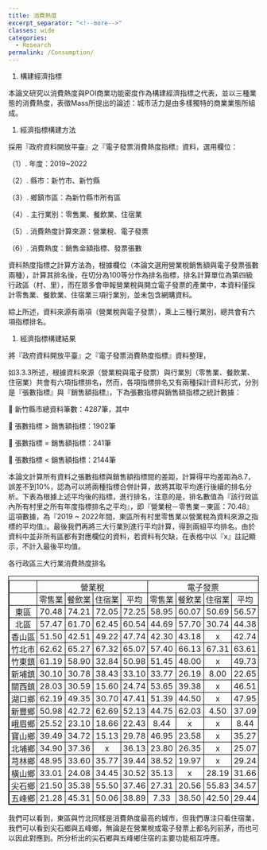 ```yaml
---
title: 消費熱度
excerpt_separator: "<!--more-->"
classes: wide
categories:
  - Research
permalink: /Consumption/
---
```


<style>
table, th, td {
  border: 1px solid black;
  border-collapse: collapse;
  text-align: center;
  vertical-align: middle;
  padding: 0px;
}
td > p {
  display: contents;
  vertical-align: middle;
  text-align: center;
}
tbody {
  width: 100%;
  display: table;
}
</style>
<ol><li><a id="_Ref118384266"></a><a id="_Toc119100695"></a>構建經濟指標 	</li></ol><p>本論文研究以消費熱度與POI商業功能密度作為構建經濟指標之代表，並以三種業態的消費熱度，表徵Mass所提出的論述：城市活力是由多樣獨特的商業業態所組成。</p><ol><li>經濟指標構建方法</li></ol><p>採用『政府資料開放平臺』之『電子發票消費熱度指標』資料，選用欄位：</p><p>（1）.	年度：2019~2022 </p><p>（2）.	縣市：新竹市、新竹縣</p><p>（3）.	鄉鎮市區：為新竹縣市所有區</p><p>（4）.	主行業別：零售業、餐飲業、住宿業</p><p>（5）.	消費熱度計算來源：營業稅、電子發票</p><p>（6）.	消費熱度：銷售金額指標、發票張數</p><p>資料熱度指標之計算方法為，根據欄位（本論文選用營業稅銷售額與電子發票張數兩種），計算其排名後，在切分為100等分作為排名指標，排名計算單位為第四級行政區（村、里），而在眾多會申報營業稅與開立電子發票的產業中，本資料僅採計零售業、餐飲業、住宿業三項行業別，並未包含網購資料。</p><p>綜上所述，資料來源有兩項（營業稅與電子發票），乘上三種行業別，總共會有六項指標排名。<br /></p><ol><li><a id="_Toc119100662"></a>經濟指標構建結果</li></ol><p>將『政府資料開放平臺』之『電子發票消費熱度指標』資料整理，</p><p>如3.3.3所述，根據資料來源（營業稅與電子發票）與行業別（零售業、餐飲業、住宿業）共會有六項指標排名，然而，各項指標排名又有兩種採計資料形式，分別是『張數指標』與『銷售額指標』，下為張數指標與銷售額指標之統計數據：</p><p>	新竹縣市總資料筆數：4287筆，其中</p><p>	張數指標 &gt; 銷售額指標：1902筆</p><p>	張數指標 = 銷售額指標：241筆</p><p>	張數指標 &lt; 銷售額指標：2144筆</p><p>本論文計算所有資料之張數指標與銷售額指標間的差距，計算得平均差距為8.7，誤差不到10%，認為可以將兩種指標合併計算，故將其取平均進行後續的排名分析。下表為根據上述平均後的指標，進行排名，注意的是，排名數值為『該行政區內所有村里之所有年度指標排名之平均』，即『營業稅－零售業－東區：70.48』這項數據，為『2019 ~ 2022年間，東區所有村里零售業以營業稅為資料來源之指標的平均值』。最後我們再將三大行業別進行平均計算，得到兩組平均排名。由於資料中並非所有區都有對應欄位的資料，若資料有欠缺，在表格中以『x』註記顯示，不計入最後平均值。</p><p>各行政區三大行業消費熱度排名</p><table><tr><td></td><td colspan="4"><p>營業稅</p></td><td colspan="4"><p>電子發票</p></td></tr><tr><td></td><td><p>零售業</p></td><td><p>餐飲業</p></td><td><p>住宿業</p></td><td><p>平均</p></td><td><p>零售業</p></td><td><p>餐飲業</p></td><td><p>住宿業</p></td><td><p>平均</p></td></tr><tr><td><p>東區</p></td><td><p>70.48</p></td><td><p>74.21</p></td><td><p>72.05</p></td><td><p>72.25</p></td><td><p>58.95</p></td><td><p>60.07</p></td><td><p>50.69</p></td><td><p>56.57</p></td></tr><tr><td><p>北區</p></td><td><p>57.47</p></td><td><p>61.70</p></td><td><p>62.45</p></td><td><p>60.54</p></td><td><p>44.69</p></td><td><p>57.70</p></td><td><p>30.74</p></td><td><p>44.38</p></td></tr><tr><td><p>香山區</p></td><td><p>51.50</p></td><td><p>42.51</p></td><td><p>49.22</p></td><td><p>47.74</p></td><td><p>42.30</p></td><td><p>43.18</p></td><td><p>x</p></td><td><p>42.74</p></td></tr><tr><td><p>竹北市</p></td><td><p>62.62</p></td><td><p>65.27</p></td><td><p>67.32</p></td><td><p>65.07</p></td><td><p>57.40</p></td><td><p>66.13</p></td><td><p>67.31</p></td><td><p>63.61</p></td></tr><tr><td><p>竹東鎮</p></td><td><p>61.19</p></td><td><p>58.90</p></td><td><p>32.84</p></td><td><p>50.98</p></td><td><p>51.45</p></td><td><p>48.00</p></td><td><p>x</p></td><td><p>49.73</p></td></tr><tr><td><p>新埔鎮</p></td><td><p>30.10</p></td><td><p>30.78</p></td><td><p>38.43</p></td><td><p>33.10</p></td><td><p>33.77</p></td><td><p>26.19</p></td><td><p>8.00</p></td><td><p>22.65</p></td></tr><tr><td><p>關西鎮</p></td><td><p>28.03</p></td><td><p>30.59</p></td><td><p>15.60</p></td><td><p>24.74</p></td><td><p>53.65</p></td><td><p>39.38</p></td><td><p>x</p></td><td><p>46.51</p></td></tr><tr><td><p>湖口鄉</p></td><td><p>62.19</p></td><td><p>49.35</p></td><td><p>30.70</p></td><td><p>47.41</p></td><td><p>51.39</p></td><td><p>44.50</p></td><td><p>x</p></td><td><p>47.95</p></td></tr><tr><td><p>新豐鄉</p></td><td><p>50.98</p></td><td><p>42.72</p></td><td><p>62.69</p></td><td><p>52.13</p></td><td><p>44.75</p></td><td><p>62.03</p></td><td><p>4.50</p></td><td><p>37.09</p></td></tr><tr><td><p>峨眉鄉</p></td><td><p>25.52</p></td><td><p>23.10</p></td><td><p>18.66</p></td><td><p>22.43</p></td><td><p>8.44</p></td><td><p>x</p></td><td><p>x</p></td><td><p>8.44</p></td></tr><tr><td><p>寶山鄉</p></td><td><p>39.49</p></td><td><p>34.72</p></td><td><p>15.13</p></td><td><p>29.78</p></td><td><p>46.95</p></td><td><p>23.58</p></td><td><p>x</p></td><td><p>35.27</p></td></tr><tr><td><p>北埔鄉</p></td><td><p>34.90</p></td><td><p>37.36</p></td><td><p>x</p></td><td><p>36.13</p></td><td><p>23.80</p></td><td><p>26.35</p></td><td><p>x</p></td><td><p>25.07</p></td></tr><tr><td><p>芎林鄉</p></td><td><p>48.95</p></td><td><p>33.60</p></td><td><p>35.77</p></td><td><p>39.44</p></td><td><p>38.52</p></td><td><p>19.97</p></td><td><p>x</p></td><td><p>29.24</p></td></tr><tr><td><p>橫山鄉</p></td><td><p>33.01</p></td><td><p>24.08</p></td><td><p>34.45</p></td><td><p>30.52</p></td><td><p>35.13</p></td><td><p>x</p></td><td><p>28.19</p></td><td><p>31.66</p></td></tr><tr><td><p>尖石鄉</p></td><td><p>21.50</p></td><td><p>35.38</p></td><td><p>55.50</p></td><td><p>37.46</p></td><td><p>27.31</p></td><td><p>20.56</p></td><td><p>55.83</p></td><td><p>34.57</p></td></tr><tr><td><p>五峰鄉</p></td><td><p>21.28</p></td><td><p>45.31</p></td><td><p>50.06</p></td><td><p>38.89</p></td><td><p>7.33</p></td><td><p>38.50</p></td><td><p>42.50</p></td><td><p>29.44</p></td></tr></table><p>我們可以看到，東區與竹北同樣是消費熱度最高的城市，但我們專注只看住宿業，我們可以看到尖石鄉與五峰鄉，無論是在營業稅或電子發票上都名列前茅，而也可以因此對應到。所分析出的尖石鄉與五峰鄉住宿的主要功能相互呼應。</p>